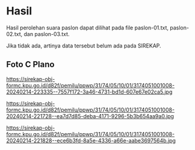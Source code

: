 # Hasil

Hasil perolehan suara paslon dapat dilihat pada file paslon-01.txt, paslon-02.txt, dan paslon-03.txt.

Jika tidak ada, artinya data tersebut belum ada pada SIREKAP.

## Foto C Plano

https://sirekap-obj-formc.kpu.go.id/d82f/pemilu/ppwp/31/74/05/10/01/3174051001008-20240214-223335--7557f172-3a46-4731-bd1d-607e67e02ca5.jpg

https://sirekap-obj-formc.kpu.go.id/d82f/pemilu/ppwp/31/74/05/10/01/3174051001008-20240214-221728--ea7d7d85-deba-4171-9296-5b3b654aa9a0.jpg

https://sirekap-obj-formc.kpu.go.id/d82f/pemilu/ppwp/31/74/05/10/01/3174051001008-20240214-221828--ece6b3fd-8a5e-4336-a66e-aabe3697564b.jpg
